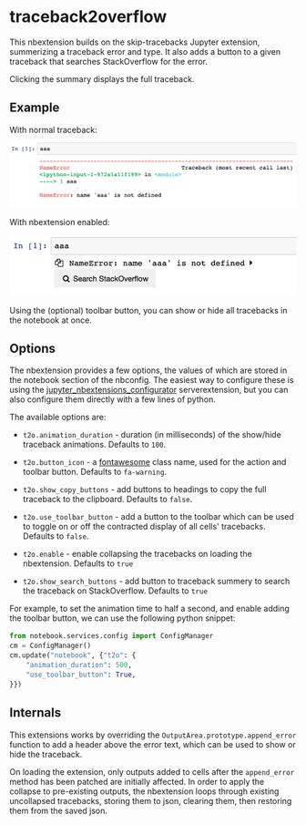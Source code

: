 traceback2overflow
==============

This nbextension builds on the skip-tracebacks Jupyter extension, summerizing a traceback error and type. It also adds a button to a given traceback that searches StackOverflow for the error.

Clicking the summary displays the full traceback.


Example
-------

With normal traceback:

![](traceback.png)

With nbextension enabled:

![](traceback2overflow.png)



Using the (optional) toolbar button, you can show or hide all tracebacks in the
notebook at once.


Options
-------

The nbextension provides a few options, the values of which are stored in the
notebook section of the nbconfig. The easiest way to configure these is using
the
[jupyter_nbextensions_configurator](https://github.com/Jupyter-contrib/jupyter_nbextensions_configurator)
serverextension, but you can also configure them directly with a few lines of
python.

The available options are:

* `t2o.animation_duration` - duration (in milliseconds) of the
  show/hide traceback animations. Defaults to `100`.

* `t2o.button_icon` - a
  [fontawesome](https://fontawesome.com/icons)
  class name, used for the action and toolbar button.
  Defaults to `fa-warning`.

* `t2o.show_copy_buttons` - add buttons to headings to copy the
  full traceback to the clipboard. Defaults to `false`.

* `t2o.use_toolbar_button` - add a button to the toolbar which can
  be used to toggle on or off the contracted display of all cells' tracebacks.
  Defaults to `false`.

* `t2o.enable` - enable collapsing the tracebacks on loading the
  nbextension. Defaults to `true`

* `t2o.show_search_buttons` - add button to traceback summery to search the
  traceback on StackOverflow. Defaults to `true`


For example, to set the animation time to half a second, and enable adding the
toolbar button, we can use the following python snippet:

```python
from notebook.services.config import ConfigManager
cm = ConfigManager()
cm.update("notebook", {"t2o": {
    "animation_duration": 500,
    "use_toolbar_button": True,
}})
```


Internals
---------

This extensions works by overriding the `OutputArea.prototype.append_error`
function to add a header above the error text, which can be used to show or
hide the traceback.

On loading the extension, only outputs added to cells after the `append_error`
method has been patched are initially affected. In order to apply the collapse
to pre-existing outputs, the nbextension loops through existing uncollapsed
tracebacks, storing them to json, clearing them, then restoring them from the
saved json.
